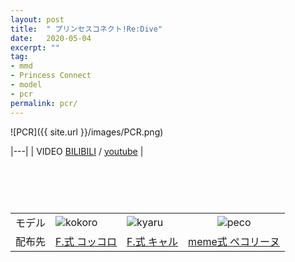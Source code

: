 ```yaml
---
layout: post
title:  " プリンセスコネクト!Re:Dive"
date:   2020-05-04
excerpt: ""
tag:
- mmd
- Princess Connect
- model
- pcr
permalink: pcr/
---
```


![PCR]({{ site.url }}/images/PCR.png)

|---|
| VIDEO    [BILIBILI](https://www.bilibili.com/video/BV1iZ4y1s79t/) / [youtube](https://youtu.be/st-bW4whusQ) |

　  
　  
　  
  
  
<style type="text/css">
    #pcr-list td:last-child {
        text-align: center !important;
    }
</style>
<table id="pcr-list">
<tbody>
<tr>
    <td>モデル</td>
    <td><img src="https://i-fox.club/images/pcr-kokoro.jpg" alt="kokoro"></td>
    <td><img src="https://i-fox.club/images/pcr-kyaru.jpg" alt="kyaru"></td>
    <td><img src="https://i-fox.club/images/pcr-peco.jpg" alt="peco"></td>
</tr>
<tr>
<td>配布先</td>
    <td><a href="https://i-fox.club/pcr/kokoro">F.式 コッコロ</a></td>
    <td><a href="https://i-fox.club/pcr/kyaru">F.式 キャル</a></td>
    <td><a href="https://i-fox.club/pcr/peco">meme式 ペコリーヌ</a></td>
</tr>
</tbody>
</table>
